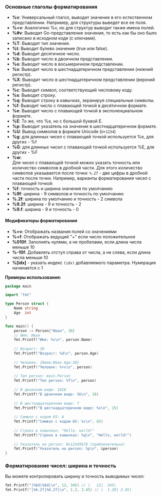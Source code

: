 
### Основные глаголы форматирования

- **%v**: Универсальный глагол, выводит значение в его естественном представлении. Например, для структуры выведет все ее поля.
- **%+v**: Аналогично %v, но для структур выводит также имена полей.
- **%#v**: Выводит Go-представление значения, то есть как бы оно было записано в исходном коде (с ключами).
- **%T**: Выводит тип значения.
- **%t**: Выводит булево значение (true или false).
- **%d**: Выводит десятичное число.
- **%b**: Выводит число в двоичном представлении.
- **%o**: Выводит число в восьмеричном представлении.
- **%x**: Выводит число в шестнадцатеричном представлении (нижний регистр).
- **%X**: Выводит число в шестнадцатеричном представлении (верхний регистр).
- **%c**: Выводит символ, соответствующий числовому коду.
- **%s**: Выводит строку.
- **%q**: Выводит строку в кавычках, экранируя специальные символы.
- **%f**: Выводит число с плавающей точкой в десятичном формате.
- **%e**: Выводит число с плавающей точкой в экспоненциальном формате.
- **%E**: То же, что %e, но с большой буквой E.
- **%p**: Выводит указатель на значение в шестнадцатеричном формате.
- **%U**: Вывод символов в формате Unicode (`U+1234`)
- **%g**: для длинных чисел с плавающей точкой используется %e, для других - %f
- **%G**: для длинных чисел с плавающей точкой используется %E, для других - %F
- **%w**:  
Для чисел с плавающей точкой можно указать точность или количество символов в дробной части. Для этого количество символов указывается после точки: `%.2f` - две цифры в дробной части после точки. Например, варианты форматирования чисел с плавающей точкой:
- **%f**: точность и ширина значения по умолчанию
- **%9f**: ширина - 9 символов и точность по умолчанию
- **%.2f**: ширина по умолчанию и точность - 2 символа
- **%9.2f**: ширина - 9 и точность - 2
- **%9.f**: ширина - 9 и точность - 0


#### Модификаторы форматирования
- **%+v**: Отображать названия полей со значениями 
- **%+f**: Отображать ведущий "+" если число положительное
- **%010f**: Заполнять нулями, а не пробелами, если длина числа меньше 10
- **%-10f**: Добавлять отступ справа от числа, а не слева, если длина числа меньше 10
- **%[idx]** - указать индекс `(idx)` добавляемого параметра. Нумерация начинается с 1

**Примеры использования:**
```go
package main

import "fmt"

type Person struct {
    Name string
    Age  int
}

func main() {
    person := Person{"Иван", 30}
	// Имя: Иван
    fmt.Printf("Имя: %v\n", person.Name)
         
    // Возраст: 30
    fmt.Printf("Возраст: %d\n", person.Age) 
    
    // Человек: {Name:Иван Age:30}
    fmt.Printf("Человек: %+v\n", person)  
      
    // Тип person: main.Person
    fmt.Printf("Тип person: %T\n", person) 
        
    // В двоичном виде: 1010
    fmt.Printf("В двоичном виде: %b\n", 10)  
      
    // В шестнадцатеричном виде: f
    fmt.Printf("В шестнадцатеричном виде: %x\n", 15) 
    
    // Символ с кодом 65: A
    fmt.Printf("Символ с кодом 65: %c\n", 65) 
    
    // Строка в кавычках: "Hello, world!"
    fmt.Printf("Строка в кавычках: %q\n", "Hello, world!") 
    
    // Указатель на person: 0x12345678 (приблизительно)
    fmt.Printf("Указатель на person: %p\n", &person) 
}
```

### Форматирование чисел: ширина и точность

Вы можете контролировать ширину и точность выводимых чисел:
```go
fmt.Printf("|%6d|%6d|\n", 12, 345) // |   12|  345|
fmt.Printf("|%6.2f|%6.2f|\n", 1.2, 3.45) // |  1.20| 3.45|
```





